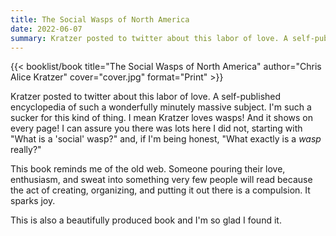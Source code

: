 ```yaml
---
title: The Social Wasps of North America
date: 2022-06-07
summary: Kratzer posted to twitter about this labor of love. A self-published encyclopedia of such a wonderfully minutely massive subject…
---
```


{{< booklist/book
title="The Social Wasps of North America"
author="Chris Alice Kratzer"
cover="cover.jpg"
format="Print" >}}

Kratzer posted to twitter about this labor of love. A self-published encyclopedia of such a wonderfully minutely massive subject. I'm such a sucker for this kind of thing. I mean Kratzer loves wasps! And it shows on every page! I can assure you there was lots here I did not, starting with "What is a 'social' wasp?" and, if I'm being honest, "What exactly is a *wasp* really?"

This book reminds me of the old web. Someone pouring their love, enthusiasm, and sweat into something very few people will read because the act of creating, organizing, and putting it out there is a compulsion. It sparks joy.

This is also a beautifully produced book and I'm so glad I found it. 